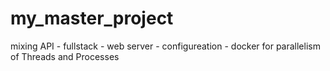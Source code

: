 # my_master_project
mixing API - fullstack - web server - configureation - docker for parallelism of Threads and Processes
